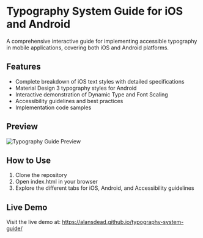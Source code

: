 # Typography System Guide for iOS and Android

A comprehensive interactive guide for implementing accessible typography in mobile applications, covering both iOS and Android platforms.

## Features

- Complete breakdown of iOS text styles with detailed specifications
- Material Design 3 typography styles for Android
- Interactive demonstration of Dynamic Type and Font Scaling
- Accessibility guidelines and best practices
- Implementation code samples

## Preview

![Typography Guide Preview](preview.png)

## How to Use

1. Clone the repository
2. Open index.html in your browser
3. Explore the different tabs for iOS, Android, and Accessibility guidelines

## Live Demo

Visit the live demo at: https://alansdead.github.io/typography-system-guide/
